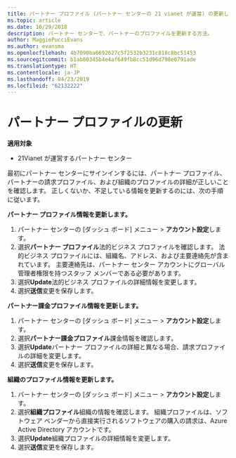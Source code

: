 ```yaml
---
title: パートナー プロファイル (パートナー センターの 21 vianet が運営) の更新します。
ms.topic: article
ms.date: 10/29/2018
description: パートナー センターで、パートナーのプロファイルを更新する方法。
author: MaggiePucciEvans
ms.author: evansma
ms.openlocfilehash: 4b7090ba6692627c5f2532b3231c818c8bc51453
ms.sourcegitcommit: b1ab80345b4e4af649fb8cc51d96d798e0791ade
ms.translationtype: HT
ms.contentlocale: ja-JP
ms.lasthandoff: 04/23/2019
ms.locfileid: "62132222"
---
```

# <a name="update-your-partner-profile"></a>パートナー プロファイルの更新


**適用対象**

-   21Vianet が運営するパートナー センター


最初にパートナー センターにサインインするには、パートナー プロファイル、パートナーの請求プロファイル、および組織のプロファイルの詳細が正しいことを確認します。 正しくないか、不足している情報を更新するのには、次の手順に従います。

**パートナー プロファイル情報を更新します。**

1. パートナー センターの [ダッシュ ボード] メニュー &gt; **アカウント設定**します。
2. 選択**パートナー プロファイル**法的ビジネス プロファイルを確認します。 法的ビジネス プロファイルには、組織名、アドレス、および主要連絡先が含まれています。 主要連絡先は、パートナー センター アカウントにグローバル管理者権限を持つスタッフ メンバーである必要があります。 
3. 選択**Update**法的ビジネス プロファイルの詳細情報を変更します。  
4. 選択**送信**変更を保存します。

**パートナー課金プロファイル情報を更新します。**

1. パートナー センターの [ダッシュ ボード] メニュー &gt; **アカウント設定**します。
2. 選択**パートナー課金プロファイル**課金情報を確認します。 
3. 選択**Update**パートナー プロファイルの詳細と異なる場合、請求プロファイルの詳細を変更します。
4. 選択**送信**変更を保存します。

**組織のプロファイル情報を更新します。**

1. パートナー センターの [ダッシュ ボード] メニュー &gt; **アカウント設定**します。
2. 選択**組織プロファイル**組織の情報を確認します。 組織プロファイルは、ソフトウェア ベンダーから直接実行されるソフトウェアの購入の請求は、Azure Active Directory アカウントです。
3. 選択**Update**組織プロファイルの詳細情報を変更します。
4. 選択**送信**変更を保存します。
